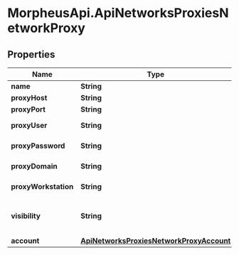 # MorpheusApi.ApiNetworksProxiesNetworkProxy

## Properties

Name | Type | Description | Notes
------------ | ------------- | ------------- | -------------
**name** | **String** | Name | [optional] 
**proxyHost** | **String** | Proxy Host | [optional] 
**proxyPort** | **String** | Proxy Port | [optional] 
**proxyUser** | **String** | Proxy Username | [optional] 
**proxyPassword** | **String** | Proxy Password | [optional] 
**proxyDomain** | **String** | Proxy Domain | [optional] 
**proxyWorkstation** | **String** | Proxy Workstation | [optional] 
**visibility** | **String** | Visibility | [optional] [default to &#39;private&#39;]
**account** | [**ApiNetworksProxiesNetworkProxyAccount**](ApiNetworksProxiesNetworkProxyAccount.md) |  | [optional] 



